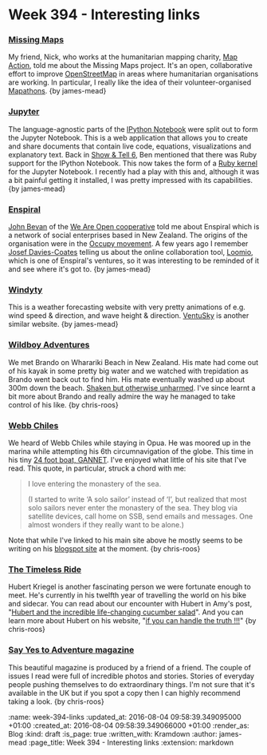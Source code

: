 Week 394 - Interesting links
============================

### [Missing Maps](http://www.missingmaps.org/)

My friend, Nick, who works at the humanitarian mapping charity, [Map Action](http://www.mapaction.org/), told me about the Missing Maps project. It's an open, collaborative effort to improve [OpenStreetMap](https://www.openstreetmap.org/) in areas where humanitarian organisations are working. In particular, I really like the idea of their volunteer-organised [Mapathons](http://www.missingmaps.org/host/). {by james-mead}

### [Jupyter](http://jupyter.org/)

The language-agnostic parts of the [IPython Notebook](http://ipython.org/notebook.html) were split out to form the Jupyter Notebook. This is a web application that allows you to create and share documents that contain live code, equations, visualizations and explanatory text. Back in [Show & Tell 6](/show-and-tell-6), Ben mentioned that there was Ruby support for the IPython Notebook. This now takes the form of a [Ruby kernel](https://github.com/SciRuby/iruby) for the Jupyter Notebook. I recently had a play with this and, although it was a bit painful getting it installed, I was pretty impressed with its capabilities. {by james-mead}

### [Enspiral](http://enspiral.com/)

[John Bevan](http://www.bevangelist.uk/) of the [We Are Open cooperative](http://weareopen.coop/) told me about Enspiral which is a network of social enterprises based in New Zealand. The origins of the organisation were in the [Occupy movement](https://en.wikipedia.org/wiki/Occupy_movement). A few years ago I remember [Josef Davies-Coates](https://twitter.com/jdaviescoates) telling us about the online collaboration tool, [Loomio](https://www.loomio.org/), which is one of Enspiral's ventures, so it was interesting to be reminded of it and see where it's got to. {by james-mead}

### [Windyty](https://www.windyty.com)

This is a weather forecasting website with very pretty animations of e.g. wind speed & direction, and wave height & direction. [VentuSky](http://www.ventusky.com/) is another similar website. {by james-mead}

### [Wildboy Adventures](http://www.wildboyadventures.com/)

We met Brando on Wharariki Beach in New Zealand. His mate had come out of his kayak in some pretty big water and we watched with trepidation as Brando went back out to find him. His mate eventually washed up about 300m down the beach. [Shaken but otherwise unharmed](https://www.flickr.com/photos/amyeee/26927263762/in/photostream/). I've since learnt a bit more about Brando and really admire the way he managed to take control of his like. {by chris-roos}

### [Webb Chiles](http://www.inthepresentsea.com/)

We heard of Webb Chiles while staying in Opua. He was moored up in the marina while attempting his 6th circumnavigation of the globe. This time in his tiny [24 foot boat, GANNET](http://www.inthepresentsea.com/the_actual_site/gannet.html). I've enjoyed what little of his site that I've read. This quote, in particular, struck a chord with me:

> I love entering the monastery of the sea.
>
> (I started to write ‘A solo sailor’ instead of ‘I’, but realized that most solo sailors never enter the monastery of the sea.  They blog via satellite devices, call home on SSB, send emails and messages.  One almost wonders if they really want to be alone.)

Note that while I've linked to his main site above he mostly seems to be writing on his [blogspot site](http://self-portraitinthepresentseajournal.blogspot.co.uk/) at the moment. {by chris-roos}

### [The Timeless Ride](http://thetimelessride.com/)

Hubert Kriegel is another fascinating person we were fortunate enough to meet. He's currently in his twelfth year of travelling the world on his bike and sidecar. You can read about our encounter with Hubert in Amy's post, "[Hubert and the incredible life-changing cucumber salad](https://vanmaison.com/2016/05/16/hubert-and-the-incredible-life-changing-cucumber-salad/)". And you can learn more about Hubert on his website, "[if you can handle the truth !!!](http://thetimelessride.com/US/LC/WhoisHubert.html)" {by chris-roos}

### [Say Yes to Adventure magazine](http://www.sytamagazine.com/)

This beautiful magazine is produced by a friend of a friend. The couple of issues I read were full of incredible photos and stories. Stories of everyday people pushing themselves to do extraordinary things. I'm not sure that it's available in the UK but if you spot a copy then I can highly recommend taking a look. {by chris-roos}

:name: week-394-links
:updated_at: 2016-08-04 09:58:39.349095000 +01:00
:created_at: 2016-08-04 09:58:39.349066000 +01:00
:render_as: Blog
:kind: draft
:is_page: true
:written_with: Kramdown
:author: james-mead
:page_title: Week 394 - Interesting links
:extension: markdown
